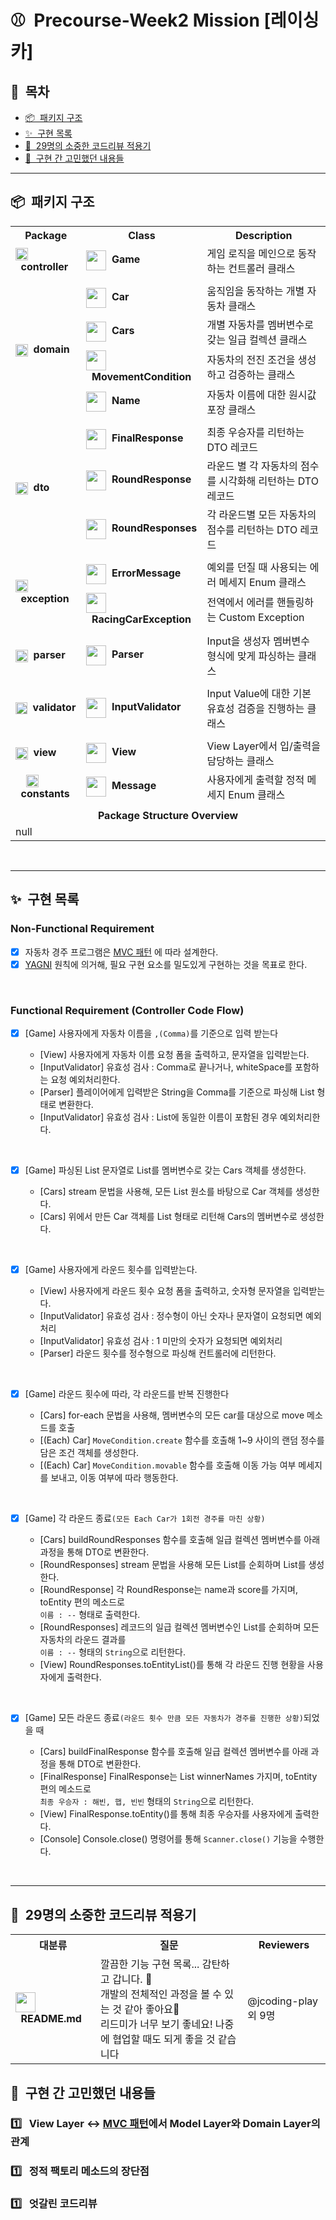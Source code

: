 # ⚾&nbsp;&nbsp;Precourse-Week2 Mission **[레이싱 카]**

## 💌&nbsp;&nbsp;목차

- [📦&nbsp;&nbsp;패키지 구조](#패키지-구조)
- [✨&nbsp;&nbsp;구현 목록](#구현-목록)
- [🎨&nbsp;&nbsp;29명의 소중한 코드리뷰 적용기](#29명의-소중한-코드리뷰-적용기)
- [🎨&nbsp;&nbsp;구현 간 고민했던 내용들](#구현-간-고민했던-내용들)

---

## 📦&nbsp;&nbsp;패키지 구조

<div align="center">
<table>
    <tr>
        <th align="center">Package</th>
        <th align="center">Class</th>
        <th align="center">Description</th>
    </tr>
    <tr>
        <td><b><b><img align="center" src="https://github.com/woowacourse-precourse/java-racingcar-6/assets/112257466/2f32b4cd-187c-4b92-a136-2d86cd3341cd" width="20px">&nbsp;&nbsp;controller</b></td>
        <td><b><img align="center" src="https://github.com/woowacourse-precourse/java-racingcar-6/assets/112257466/d3866f61-24f0-4bf2-a68c-1eb18596bf2f" height="32px">&nbsp;&nbsp;Game</b></td>
        <td>게임 로직을 메인으로 동작하는 컨트롤러 클래스</td>
    </tr>
    <tr><td colspan="3"></td></tr>
    <tr>
        <td rowspan="4"><b><b><img align="center" src="https://github.com/woowacourse-precourse/java-racingcar-6/assets/112257466/f16a8719-281f-4535-a958-c1c62d69cfa2" width="20px">&nbsp;&nbsp;domain</b></td>
        <td><b><img align="center" src="https://github.com/woowacourse-precourse/java-racingcar-6/assets/112257466/d3866f61-24f0-4bf2-a68c-1eb18596bf2f" height="32px">&nbsp;&nbsp;Car</b></td>
        <td>움직임을 동작하는 개별 자동차 클래스</td>
    </tr>
    <tr>
        <td><b><img align="center" src="https://github.com/woowacourse-precourse/java-racingcar-6/assets/112257466/d3866f61-24f0-4bf2-a68c-1eb18596bf2f" height="32px">&nbsp;&nbsp;Cars</b></td>
        <td>개별 자동차를 멤버변수로 갖는 일급 컬렉션 클래스</td>
    </tr>
    <tr>
        <td><b><img align="center" src="https://github.com/woowacourse-precourse/java-racingcar-6/assets/112257466/d3866f61-24f0-4bf2-a68c-1eb18596bf2f" height="32px">&nbsp;&nbsp;MovementCondition</b></td>
        <td>자동차의 전진 조건을 생성하고 검증하는 클래스</td>
    </tr>
    <tr>
        <td><b><img align="center" src="https://github.com/woowacourse-precourse/java-racingcar-6/assets/112257466/d3866f61-24f0-4bf2-a68c-1eb18596bf2f" height="32px">&nbsp;&nbsp;Name</b></td>
        <td>자동차 이름에 대한 원시값 포장 클래스</td>
    </tr>
    <tr><td colspan="3"></td></tr>
    <tr>
        <td rowspan="3"><b><img align="center" src="https://github.com/woowacourse-precourse/java-racingcar-6/assets/112257466/219d6ae0-19c4-4984-970d-ea244700b6a9" width="20px">&nbsp;&nbsp;dto</b></td>
        <td><b><img align="center" src="https://github.com/woowacourse-precourse/java-racingcar-6/assets/112257466/3ef9d8a2-d4bb-42a1-900f-754799cac3fd" height="32px">&nbsp;&nbsp;FinalResponse</b></td>
        <td>최종 우승자를 리턴하는 DTO 레코드</td>
    </tr>
    <tr>
        <td><b><img align="center" src="https://github.com/woowacourse-precourse/java-racingcar-6/assets/112257466/3ef9d8a2-d4bb-42a1-900f-754799cac3fd" height="32px">&nbsp;&nbsp;RoundResponse</b></td>
        <td>라운드 별 각 자동차의 점수를 시각화해 리턴하는 DTO 레코드</td>
    </tr>
    <tr>
        <td><b><img align="center" src="https://github.com/woowacourse-precourse/java-racingcar-6/assets/112257466/3ef9d8a2-d4bb-42a1-900f-754799cac3fd" height="32px">&nbsp;&nbsp;RoundResponses</b></td>
        <td>각 라운드별 모든 자동차의 점수를 리턴하는 DTO 레코드</td>
    </tr>
    <tr><td colspan="3"></td></tr>
    <tr>
        <td rowspan="2"><b><b><img align="center" src="https://github.com/woowacourse-precourse/java-racingcar-6/assets/112257466/1de269e3-5ceb-4e91-b9a9-922e81bc0e6a" width="20px">&nbsp;&nbsp;exception</b></td>
        <td><b><img align="center" src="https://github.com/woowacourse-precourse/java-racingcar-6/assets/112257466/b8e837c7-bc6a-4bbc-a4c3-267ec11da553" height="32px">&nbsp;&nbsp;ErrorMessage</b></td>
        <td>예외를 던질 때 사용되는 에러 메세지 Enum 클래스</td>
    </tr>
    <tr>
        <td><b><img align="center" src="https://github.com/woowacourse-precourse/java-racingcar-6/assets/112257466/d3866f61-24f0-4bf2-a68c-1eb18596bf2f" height="32px">&nbsp;&nbsp;RacingCarException</b></td>
        <td>전역에서 에러를 핸들링하는 Custom Exception</td>
    </tr>
    <tr><td colspan="3"></td></tr>
    <tr>
        <td rowspan="1"><b><img align="center" src="https://github.com/woowacourse-precourse/java-racingcar-6/assets/112257466/6236ca3c-b1b5-4ee9-b2ba-062252930498" width="20px">&nbsp;&nbsp;parser</b></td>
        <td><b><img align="center" src="https://github.com/woowacourse-precourse/java-racingcar-6/assets/112257466/d3866f61-24f0-4bf2-a68c-1eb18596bf2f" height="32px">&nbsp;&nbsp;Parser</b></td>
        <td>Input을 생성자 멤버변수 형식에 맞게 파싱하는 클래스</td>
    </tr>
    <tr><td colspan="3"></td></tr>
    <tr>
        <td rowspan="1"><b><b><img align="center" src="https://github.com/woowacourse-precourse/java-racingcar-6/assets/112257466/1cb95818-66f2-42b0-b03c-b7cc8cc27dad" width="19px">&nbsp;&nbsp;validator</b></td>
        <td><b><img align="center" src="https://github.com/woowacourse-precourse/java-racingcar-6/assets/112257466/d3866f61-24f0-4bf2-a68c-1eb18596bf2f" height="32px">&nbsp;&nbsp;InputValidator</b></td>
        <td>Input Value에 대한 기본 유효성 검증을 진행하는 클래스</td>
    </tr>
    <tr><td colspan="3"></td></tr>
    <tr>
        <td rowspan="1"><b><b><img align="center" src="https://github.com/woowacourse-precourse/java-racingcar-6/assets/112257466/ea629f71-ed2c-4277-bc10-d93a0758e377" width="20px">&nbsp;&nbsp;view</b></td>
        <td><b><img align="center" src="https://github.com/woowacourse-precourse/java-racingcar-6/assets/112257466/d3866f61-24f0-4bf2-a68c-1eb18596bf2f" height="32px">&nbsp;&nbsp;View</b></td>
        <td>View Layer에서 입/출력을 담당하는 클래스</td>
    </tr>
    <tr>
        <td><b>&nbsp;&nbsp;&nbsp;&nbsp;<img src="https://github.com/woowacourse-precourse/java-racingcar-6/assets/112257466/a7b13c6b-dc98-4571-b8bc-7d50d2ca5b49" width="20px" align="center">&nbsp;&nbsp;constants</b></td>
                <td><b><img align="center" src="https://github.com/woowacourse-precourse/java-racingcar-6/assets/112257466/b8e837c7-bc6a-4bbc-a4c3-267ec11da553" height="32px">&nbsp;&nbsp;Message</b></td>
        <td>사용자에게 출력할 정적 메세지 Enum 클래스</td>
    </tr>
    <tr><td colspan="3"></td></tr>
    <tr>
        <td colspan="3" align="center"><b>Package Structure Overview</b></td>
    </tr>
    <tr>
        <td colspan="3">null</td>
    </tr>

</table>
</div>

<br>

---

## ✨&nbsp;&nbsp;구현 목록

### Non-Functional Requirement

+ [X] 자동차 경주
  프로그램은 [MVC 패턴]("https://ko.wikipedia.org/wiki/%EB%AA%A8%EB%8D%B8-%EB%B7%B0-%EC%BB%A8%ED%8A%B8%EB%A1%A4%EB%9F%AC") 에 따라
  설계한다.
+ [X] [YAGNI]("https://ko.wikipedia.org/wiki/YAGNI") 원칙에 의거해, 필요 구현 요소를 밀도있게 구현하는 것을 목표로 한다.

<br>

### Functional Requirement (Controller Code Flow)

+ [X] [Game] 사용자에게 자동차 이름을 `,(Comma)`를 기준으로 입력 받는다

    * [View] 사용자에게 자동차 이름 요청 폼을 출력하고, 문자열을 입력받는다.
    * [InputValidator] 유효성 검사 : Comma로 끝나거나, whiteSpace를 포함하는 요청 예외처리한다.
    * [Parser] 플레이어에게 입력받은 String을 Comma를 기준으로 파싱해 List<String> 형태로 변환한다.
    * [InputValidator] 유효성 검사 : List<String>에 동일한 이름이 포함된 경우 예외처리한다.

<br>

+ [X] [Game] 파싱된 List<String> 문자열로 List<Car>를 멤버변수로 갖는 Cars 객체를 생성한다.

    * [Cars] stream 문법을 사용해, 모든 List<String> 원소를 바탕으로 Car 객체를 생성한다.
    * [Cars] 위에서 만든 Car 객체를 List<Car> 형태로 리턴해 Cars의 멤버변수로 생성한다.

<br>

+ [X] [Game] 사용자에게 라운드 횟수를 입력받는다.

    * [View] 사용자에게 라운드 횟수 요청 폼을 출력하고, 숫자형 문자열을 입력받는다.
    * [InputValidator] 유효성 검사 : 정수형이 아닌 숫자나 문자열이 요청되면 예외처리
    * [InputValidator] 유효성 검사 : 1 미만의 숫자가 요청되면 예외처리
    * [Parser] 라운드 횟수를 정수형으로 파싱해 컨트롤러에 리턴한다.

<br>

+ [X] [Game] 라운드 횟수에 따라, 각 라운드를 반복 진행한다

    * [Cars] for-each 문법을 사용해, 멤버변수의 모든 car를 대상으로 move 메소드를 호출
    * [(Each) Car] `MoveCondition.create` 함수를 호출해 1~9 사이의 랜덤 정수를 담은 조건 객체를 생성한다.
    * [(Each) Car] `MoveCondition.movable` 함수를 호출해 이동 가능 여부 메세지를 보내고, 이동 여부에 따라 행동한다.

<br>

+ [X] [Game] 각 라운드 종료`(모든 Each Car가 1회전 경주를 마친 상황)`

    * [Cars] buildRoundResponses 함수를 호출해 일급 컬렉션 멤버변수를 아래 과정을 통해 DTO로 변환한다.
    * [RoundResponses] stream 문법을 사용해 모든 List<Car>를 순회하며 List<RoundResponse>를 생성한다.
    * [RoundResponse] 각 RoundResponse는 name과 score를 가지며, toEntity 편의 메소드로 <br>`이름 : --` 형태로 출력한다.
    * [RoundResponses] 레코드의 일급 컬렉션 멤버변수인 List<RoundResponse>를 순회하며 모든 자동차의 라운드 결과를 <br>`이름 : --` 형태의 `String`으로 리턴한다.
    * [View] RoundResponses.toEntityList()를 통해 각 라운드 진행 현황을 사용자에게 출력한다.

<br>

+ [X] [Game] 모든 라운드 종료`(라운드 횟수 만큼 모든 자동차가 경주를 진행한 상황)`되었을 때

    * [Cars] buildFinalResponse 함수를 호출해 일급 컬렉션 멤버변수를 아래 과정을 통해 DTO로 변환한다.
    * [FinalResponse] FinalResponse는 List<String> winnerNames 가지며, toEntity 편의 메소드로 <br>`최종 우승자 : 해빈, 햅, 빈빈`
      형태의 `String`으로
      리턴한다.
    * [View] FinalResponse.toEntity()를 통해 최종 우승자를 사용자에게 출력한다.
    * [Console] Console.close() 명령어를 통해 `Scanner.close()` 기능을 수행한다.

<br>

--------------------------------------------------------

## 🎨&nbsp;&nbsp;29명의 소중한 코드리뷰 적용기

<div align="center">
<table>
    <tr>
        <th align="center">대분류</th>
        <th align="center">질문</th>
        <th align="center">Reviewers</th>
    </tr>
    <tr>
        <td rowspan="4"><b><img align="center" src="https://github.com/woowacourse-precourse/java-racingcar-6/assets/112257466/9a2cdecd-2df4-4541-86ec-4e8fa1017643" height="32px">&nbsp;&nbsp;README.md</b></td>
        <td>깔끔한 기능 구현 목록... 감탄하고 갑니다. 🤗<br>개발의 전체적인 과정을 볼 수 있는 것 같아 좋아요👀<br>리드미가 너무 보기 좋네요! 나중에 협업할 때도 되게 좋을 것 같습니다</td>
        <td rowspan="4">@jcoding-play 외 9명</td>
    </tr>
</table>
</div>

## 🎨&nbsp;&nbsp;구현 간 고민했던 내용들

### 1️⃣&nbsp;&nbsp;&nbsp;View Layer <-> [MVC 패턴]("https://ko.wikipedia.org/wiki/%EB%AA%A8%EB%8D%B8-%EB%B7%B0-%EC%BB%A8%ED%8A%B8%EB%A1%A4%EB%9F%AC")에서 Model Layer와 Domain Layer의 관계

### 1️⃣&nbsp;&nbsp;&nbsp;정적 팩토리 메소드의 장단점

### 1️⃣&nbsp;&nbsp;&nbsp;엇갈린 코드리뷰
